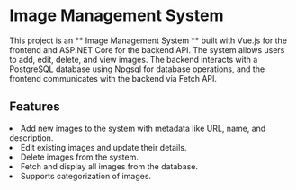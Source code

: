 <h1>Image Management System</h1>
This project is an ** Image Management System ** built with Vue.js for the frontend and ASP.NET Core for the backend API. The system allows users to add, edit, delete, and view images. The backend interacts with a PostgreSQL database using Npgsql for database operations, and the frontend communicates with the backend via Fetch API.

<h2>Features</h2>
<li>Add new images to the system with metadata like URL, name, and description.</li>
<li>Edit existing images and update their details.</li>
<li>Delete images from the system.</li>
<li>Fetch and display all images from the database.</li>
<li>Supports categorization of images.</li>
